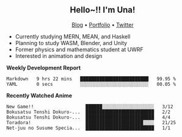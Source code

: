 <h2 align="center">
  Hello~!! I'm Una!
</h2>

<p align="center">
  <a href="https://anarchy.website/">Blog</a> &bull;
  <a href="https://una-ada.github.io/">Portfolio</a> &bull;
  <a href="https://twitter.com/unaxiii">Twitter</a>
</p>

- Currently studying MERN, MEAN, and Haskell
- Planning to study WASM, Blender, and Unity
- Former physics and mathematics student at UWRF
- Interested in animation and design

**Weekly Development Report**

<!--START_SECTION:waka-->

```text
Markdown   9 hrs 22 mins   █████████████████████████   99.95 %
YAML       0 secs          ░░░░░░░░░░░░░░░░░░░░░░░░░   00.05 %
```

<!--END_SECTION:waka-->

**Recently Watched Anime**

<!-- RECENT-ANIME:START -->

    New Game!!                   ██████░░░░░░░░░░░░░░░░░░░   3/12
    Bokusatsu Tenshi Dokuro-...  █████████████████████████   2/2
    Bokusatsu Tenshi Dokuro-...  █████████████████████████   4/4
    Toradora!                    █████████████████████░░░░   21/25
    Net-juu no Susume Specia...  █████████████████████████   1/1
<!-- RECENT-ANIME:END -->
